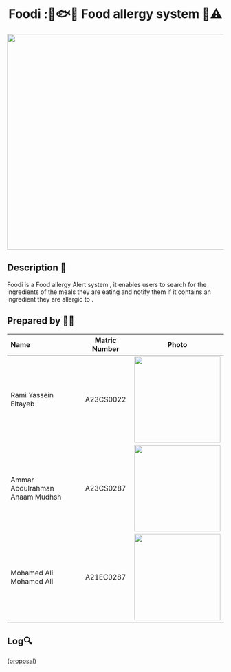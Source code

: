 <h1 align="center"> Foodi :🍞🐟🚨 Food allergy system 🥜⚠️ </h1>

<img src="https://github.com/jjn7702/SECJ1023-PT2/assets/149052853/d9de1b0f-30f3-4df9-9806-7bcb3b2424c1" width="1500" height="500">

## Description 📝
  Foodi is a Food allergy Alert system , it enables users to search for the ingredients of the meals they are eating and notify them if it contains an ingredient they are allergic to . 



## Prepared by 🧑‍💻

| Name             | Matric Number | Photo                                                         |
| :---------------- | :-------------: | :------------------------------------------------------------: |
| Rami Yassein Eltayeb       | A23CS0022     |<img src="https://github.com/jjn7702/SECJ1023-PT2/assets/149052853/faf3c8d0-aa0f-44a3-a9da-60752e258a17)" width="200" height="200">|
| Ammar Abdulrahman Anaam Mudhsh   | A23CS0287   |<img src="https://github.com/jjn7702/SECJ1023-PT2/assets/149052853/141bba51-21cd-4963-a9f7-bca34e29dd39" width="200" height="200">|
| Mohamed Ali Mohamed Ali | A21EC0287     | <img src="https://github.com/jjn7702/SECJ1023-PT2/assets/149052853/a4149f9f-5667-4148-b33a-94d4565ff249" width="200" height="200">      |

## Log🔍
([proposal](https://github.com/jjn7702/SECJ1023-PT2/tree/ab855d76aa521eb1497dfde418c6e6f09b06d474/Submission/sec08_23242/foodi/Project%20Proposal))
